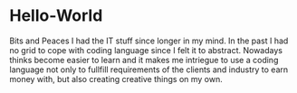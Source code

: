 # Hello-World
Bits and Peaces
I had the IT stuff since longer in my mind. In the past I had no grid to cope with coding language since I felt it to abstract. 
Nowadays thinks become easier to learn and it makes me intriegue to use a coding language not only to fullfill requirements of the clients and industry to earn money with, but also creating creative things on my own.
